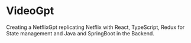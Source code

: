 # VideoGpt
Creating a NetflixGpt replicating Netflix with React, TypeScript, Redux for State management and Java and SpringBoot in the Backend.
